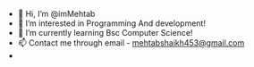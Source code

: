- 👋 Hi, I’m @imMehtab
- 👀 I’m interested in Programming And development!
- 🌱 I’m currently learning Bsc Computer Science!
- 📫 Contact me through email - mehtabshaikh453@gmail.com
- 

<!---
mehtab05/mehtab05 is a ✨ special ✨ repository because its `README.md` (this file) appears on your GitHub profile.
You can click the Preview link to take a look at your changes.
--->
